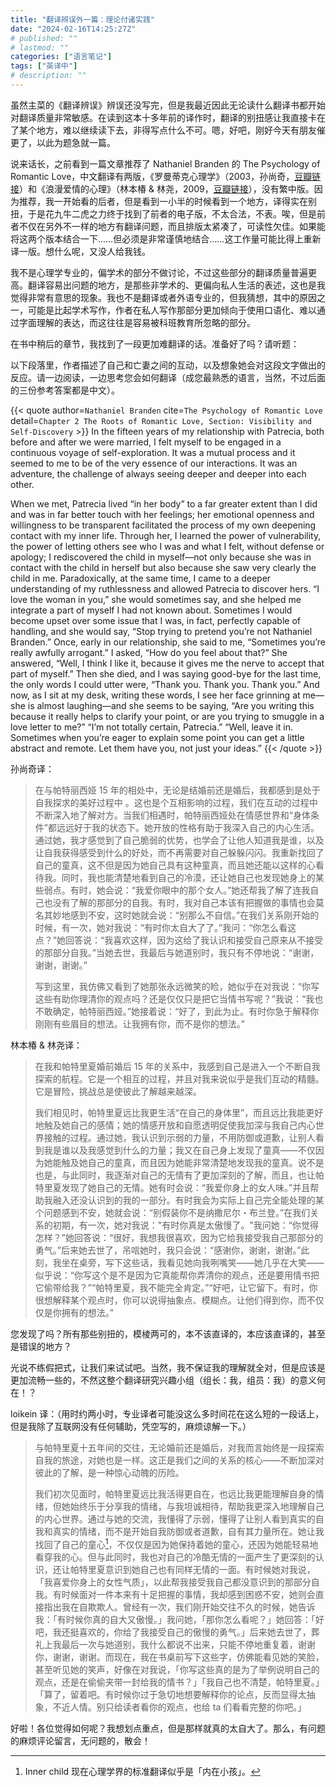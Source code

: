 ```yaml
---
title: "翻译辨误外一篇：理论付诸实践"
date: "2024-02-16T14:25:27Z"
# published: ""
# lastmod: ""
categories: ["语言笔记"]
tags: ["英译中"]
# description: ""
---
```

虽然主菜的《翻译辨误》辨误还没写完，但是我最近因此无论读什么翻译书都开始对翻译质量非常敏感。在读到这本十多年前的译作时，翻译的别扭感让我直接卡在了某个地方，难以继续读下去，非得写点什么不可。嗯，好吧，刚好今天有朋友催更了，以此为题急就一篇。

说来话长，之前看到一篇文章推荐了 Nathaniel Branden 的 The Psychology of Romantic Love，中文翻译有两版，《罗曼蒂克心理学》（2003，孙尚奇，[豆瓣链接](https://book.douban.com/subject/1416339/)）和《浪漫爱情的心理》（林本椿 & 林尧，2009，[豆瓣链接](https://book.douban.com/subject/4226054/)），没有繁中版。因为推荐，我一开始看的后者，但是看到一小半的时候看到一个地方，译得实在别扭，于是花九牛二虎之力终于找到了前者的电子版，不太合法，不表。唉，但是前者不仅在另外不一样的地方有翻译问题，而且排版太紧凑了，可读性欠佳。如果能将这两个版本结合一下……但必须是非常谨慎地结合……这工作量可能比得上重新译一版。想什么呢，又没人给我钱。

我不是心理学专业的，偏学术的部分不做讨论，不过这些部分的翻译质量普遍更高。翻译容易出问题的地方，是那些非学术的、更偏向私人生活的表述，这也是我觉得非常有意思的现象。我也不是翻译或者外语专业的，但我猜想，其中的原因之一，可能是比起学术写作，作者在私人写作那部分更加倾向于使用口语化、难以通过字面理解的表达，而这往往是容易被科班教育所忽略的部分。

在书中稍后的章节，我找到了一段更加难翻译的话。准备好了吗？请听题：

以下段落里，作者描述了自己和亡妻之间的互动，以及想象她会对这段文字做出的反应。请一边阅读，一边思考您会如何翻译（成您最熟悉的语言，当然，不过后面的三份参考答案都是中文）。

{{< quote
author=`Nathaniel Branden`
cite=`The Psychology of Romantic Love`
detail=`Chapter 2 The Roots of Romantic Love, Section: Visibility and Self-Discovery` >}}
In the fifteen years of my relationship with Patrecia, both before and after we were married, I felt myself to be engaged in a continuous voyage of self-exploration. It was a mutual process and it seemed to me to be of the very essence of our interactions. It was an adventure, the challenge of always seeing deeper and deeper into each other.

When we met, Patrecia lived “in her body” to a far greater extent than I did and was in far better touch with her feelings; her emotional openness and willingness to be transparent facilitated the process of my own deepening contact with my inner life. Through her, I learned the power of vulnerability, the power of letting others see who I was and what I felt, without defense or apology; I rediscovered the child in myself—not only because she was in contact with the child in herself but also because she saw very clearly the child in me. Paradoxically, at the same time, I came to a deeper understanding of my ruthlessness and allowed Patrecia to discover hers. “I love the woman in you,” she would sometimes say, and she helped me integrate a part of myself I had not known about. Sometimes I would become upset over some issue that I was, in fact, perfectly capable of handling, and she would say, “Stop trying to pretend you’re not Nathaniel Branden.” Once, early in our relationship, she said to me, “Sometimes you’re really awfully arrogant.” I asked, “How do you feel about that?” She answered, “Well, I think I like it, because it gives me the nerve to accept that part of myself.” Then she died, and I was saying good-bye for the last time, the only words I could utter were, “Thank you. Thank you. Thank you.” And now, as I sit at my desk, writing these words, I see her face grinning at me—she is almost laughing—and she seems to be saying, “Are you writing this because it really helps to clarify your point, or are you trying to smuggle in a love letter to me?” “I’m not totally certain, Patrecia.” “Well, leave it in. Sometimes when you’re eager to explain some point you can get a little abstract and remote. Let them have you, not just your ideas.”
{{< /quote >}}

孙尚奇译：

> 在与帕特丽西娅 15 年的相处中，无论是结婚前还是婚后，我都感到是处于自我探求的美好过程中 。这也是个互相影响的过程，我们在互动的过程中不断深入地了解对方。当我们相遇时，帕特丽西娅处在情感世界和“身体条件”都远远好于我的状态下。她开放的性格有助于我深入自己的内心生活。通过她，我才感觉到了自己脆弱的优势，也学会了让他人知道我是谁，以及让自我获得感受到什么的好处，而不再需要对自己躲躲闪闪。我重新找回了自己的童真，这不但是因为她自己具有这种童真，而且她还能以这样的心看待我。同时，我也能清楚地看到自己的冷漠，还让她自己也发现她身上的某些弱点。有时，她会说：“我爱你眼中的那个女人。”她还帮我了解了连我自己也没有了解的那部分的自我。有时，我对自己本该有把握做的事情也会莫名其妙地感到不安，这时她就会说：“别那么不自信。”在我们关系刚开始的时候，有一次，她对我说：“有时你太自大了了。”我问：“你怎么看这点？”她回答说：“我喜欢这样，因为这给了我认识和接受自己原来从不接受的那部分自我。”当她去世，我最后与她道别时，我只有不停地说：“谢谢，谢谢，谢谢。”
> 
> 写到这里，我仿佛又看到了她那张永远微笑的睑，她似乎在对我说：“你写这些有助你理清你的观点吗？还是仅仅只是把它当情书写呢？”我说：“我也不敢确定，帕特丽西娅。”她接着说：“好了，到此为止。有时你急于解释你刚刚有些眉目的想法。让我拥有你，而不是你的想法。”

林本椿 & 林尧译：

> 在我和帕特里夏婚前婚后 15 年的关系中，我感到自己是进入一个不断自我探索的航程。它是一个相互的过程，并且对我来说似乎是我们互动的精髓。它是冒险，挑战总是使彼此了解越来越深。
> 
> 我们相见时，帕特里夏远比我更生活“在自己的身体里”，而且远比我能更好地触及她自己的感情；她的情感开放和自愿透明促使我加深与我自己内心世界接触的过程。通过她，我认识到示弱的力量，不用防御或道歉，让别人看到我是谁以及我感觉到什么的力量；我又在自己身上发现了童真——不仅因为她能触及她自己的童真，而且因为她能非常清楚地发现我的童真。说不是也是，与此同时，我逐渐对自己的无情有了更加深刻的了解，而且，也让帕特里夏发现了她自己的无情。她有时会说：“我爱你身上的女人味。”并且帮助我融入还没认识到的我的一部分。有时我会为实际上自己完全能处理的某个问题感到不安，她就会说：“别假装你不是纳撒尼尔・布兰登。”在我们关系的初期，有一次，她对我说："有时你真是太傲慢了。"我问她：“你觉得怎样？”她回答说：“很好，我想我很喜欢，因为它给我接受我自己那部分的勇气。”后来她去世了，吊唁她时，我只会说：“感谢你，谢谢，谢谢。”此刻，我坐在桌旁，写下这些话，我看见她向我咧嘴笑——她几乎在大笑——似乎说：“你写这个是不是因为它真能帮你弄清你的观点，还是要用情书把它偷带给我？”“帕特里夏，我不能完全肯定。”“好吧，让它留下。有时，你很想解释某个观点时，你可以说得抽象点、模糊点。让他们得到你，而不仅仅是你拥有的想法。”

您发现了吗？所有那些别扭的，模棱两可的，本不该直译的，本应该直译的，甚至是错误的地方？

光说不练假把式，让我们来试试吧。当然，我不保证我的理解就全对，但是应该是更加流畅一些的，不然这整个翻译研究兴趣小组（组长：我，组员：我）的意义何在！？

loikein 译：（用时约两小时，专业译者可能没这么多时间花在这么短的一段话上，但是我除了互联网没有任何辅助，凭空写的，麻烦谅解一下。）

> 与帕特里夏十五年间的交往，无论婚前还是婚后，对我而言始终是一段探索自我的旅途，对她也是一样。这正是我们之间的关系的核心——不断加深对彼此的了解，是一种惊心动魄的历险。
> 
> 我们初次见面时，帕特里夏远比我活得更自在，也远比我更能理解自身的情绪，但她始终乐于分享我的情绪，与我坦诚相待，帮助我更深入地理解自己的内心世界。通过与她的交流，我懂得了示弱，懂得了让别人看到真实的自我和真实的情绪，而不是开始自我防御或者道歉，自有其力量所在。她让我找回了自己的童心[^inner-child]，不仅仅是因为她保持着她的童心，还因为她能轻易地看穿我的心。但与此同时，我也对自己的冷酷无情的一面产生了更深刻的认识，还让帕特里夏意识到她自己也有同样无情的一面。有时候她对我说，「我喜爱你身上的女性气质」，以此帮我接受我自己都没意识到的那部分自我。有时候面对一件本来有十足把握的事情，我却感到困惑不安，她则会直接指出我在自欺欺人。曾经有一次，我们刚开始交往不久的时候，她告诉我：「有时候你真的自大又傲慢。」我问她，「那你怎么看呢？」她回答：「好吧，我还挺喜欢的，你给了我接受自己的傲慢的勇气。」后来她去世了，葬礼上我最后一次与她道别，我什么都说不出来，只能不停地重复着，谢谢你，谢谢，谢谢。而现在，我在书桌前写下这些字，仿佛能看见她的笑脸，甚至听见她的笑声，好像在对我说，「你写这些真的是为了举例说明自己的观点，还是在偷偷夹带一封给我的情书？」「我自己也不清楚，帕特里夏。」「算了，留着吧。有时候你过于急切地想要解释你的论点，反而显得太抽象，不近人情。别只给读者看你的观点，也给 ta 们看看完整的你吧。」

好啦！各位觉得如何呢？我想划点重点，但是那样就真的太自大了。那么，有问题的麻烦评论留言，无问题的，散会！

[^inner-child]: Inner child 现在心理学界的标准翻译似乎是「内在小孩」。
